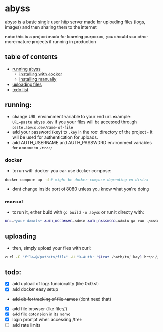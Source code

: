 # abyss
abyss is a basic single user http server made for uploading files (logs, images) and then sharing them to the internet

note: this is a project made for learning purposes, you should use other more mature projects if running in production

## table of contents
- [running abyss](#running)
    - [installing with docker](#docker)
    - [installing manually](#manual)
- [uploading files](#uploading)
- [todo list](#todo)

## running:
- change URL environment variable to your end url. example: `URL=paste.abyss.dev` if you your files will be accessed through `paste.abyss.dev/name-of-file`
- add your password (key) to `.key` in the root directory of the project - it will be used for authentication for uploads.
- add AUTH_USERNAME and AUTH_PASSWORD environment variables for access to `/tree/`

### docker
- to run with docker, you can use docker compose:
```bash
docker compose up -d # might be docker-compose depending on distro
```
- dont change inside port of 8080 unless you know what you're doing

### manual

- to run it, either build with `go build -o abyss` or run it directly with:
```bash
URL="your-domain" AUTH_USERNAME=admin AUTH_PASSWORD=admin go run ./main.go
```

## uploading

- then, simply upload your files with curl:
```bash
curl -F "file=@/path/to/file" -H "X-Auth: "$(cat /path/to/.key) http://localhost:8080/upload
```
## todo:
- [x] add upload of logs funcionality (like 0x0.st)
- [x] add docker easy setup
- ~~add db for tracking of file names~~ (dont need that)
- [x] add file browser (like file://)
- [x] add file extension in its name
- [x] login prompt when accessing /tree
- [ ] add rate limits
